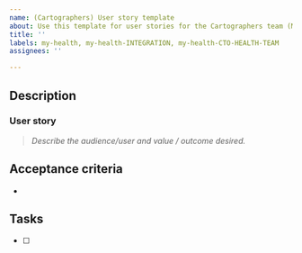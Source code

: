 ```yaml
---
name: (Cartographers) User story template
about: Use this template for user stories for the Cartographers team (MHV-on-VAgov).
title: ''
labels: my-health, my-health-INTEGRATION, my-health-CTO-HEALTH-TEAM
assignees: ''

---
```


## Description

### User story
> _Describe the audience/user and value / outcome desired._



## Acceptance criteria

- 

## Tasks

- [ ] 

